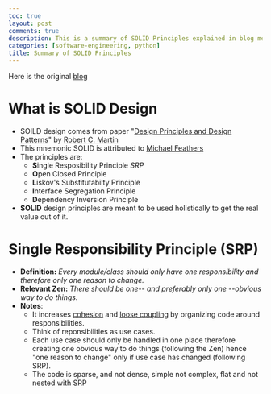 ```yaml
---
toc: true
layout: post
comments: true
description: This is a summary of SOLID Principles explained in blog mentioned below.
categories: [software-engineering, python]
title: Summary of SOLID Principles
---
```

Here is the original [blog](https://dev.to/ezzy1337/a-pythonic-guide-to-solid-design-principles-4c8i)

# What is SOLID Design
- SOILD design comes from paper "[Design Principles and Design Patterns](https://www.google.com/url?sa=t&rct=j&q=&esrc=s&source=web&cd=&cad=rja&uact=8&ved=2ahUKEwjHkI-g5YrqAhUczjgGHaBSChAQFjACegQIARAB&url=https%3A%2F%2Ffi.ort.edu.uy%2Finnovaportal%2Ffile%2F2032%2F1%2Fdesign_principles.pdf&usg=AOvVaw1i8O0yvzDSdHlwinUGJxSy)" by [Robert C. Martin](https://en.wikipedia.org/wiki/Robert_C._Martin)
- This mnemonic SOLID is attributed to [Michael Feathers](https://twitter.com/mfeathers)
- The principles are:
    - **S**ingle Resposibility Principle *SRP*
    - **O**pen Closed Principle
    - **L**iskov's Substitutabilty Principle
    - **I**nterface Segregation Principle
    - **D**ependency Inversion Principle
- **SOLID** design principles are meant to be used holistically to get the real value out of it.

# Single Responsibility Principle (SRP)
- **Definition:** *Every module/class should only have one responsibility and therefore only one reason to change.*
- **Relevant Zen:** *There should be one-- and preferably only one --obvious way to do things.*
- **Notes**:
    - It increases [cohesion](https://en.wikipedia.org/wiki/Cohesion_\(computer_science\)) and [loose coupling](https://en.wikipedia.org/wiki/Loose_coupling) by organizing code around responsibilities.
    - Think of reponsibilities as use cases.
    - Each use case should only be handled in one place therefore creating one obvious way to do things (following the Zen) hence "one reason to change" only if use case has changed (following SRP).
    - The code is sparse, and not dense, simple not complex, flat and not nested with SRP
